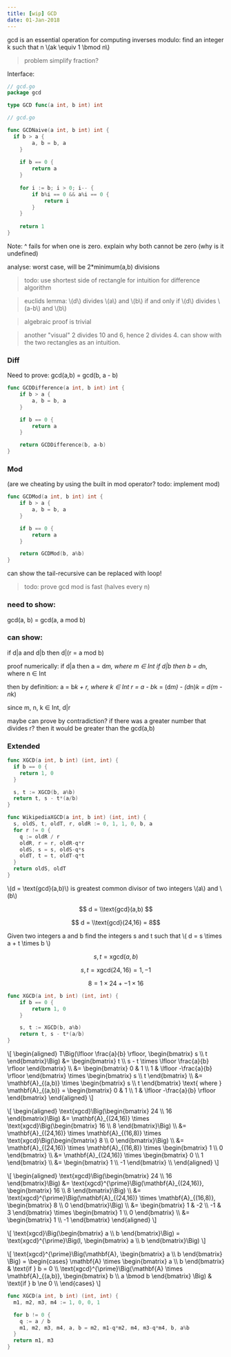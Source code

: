 ```yaml
---
title: [wip] GCD
date: 01-Jan-2018
---
```


gcd is an essential operation for computing inverses modulo: find an integer k such that n \\(ak \equiv 1 \bmod n\\)

> problem simplify fraction?

Interface:
```go
// gcd.go
package gcd

type GCD func(a int, b int) int
```

```go
// gcd.go

func GCDNaive(a int, b int) int {
  if b > a {
  		a, b = b, a
  	}
  
  	if b == 0 {
  		return a
  	}
  
  	for i := b; i > 0; i-- {
  		if b%i == 0 && a%i == 0 {
  			return i
  		}
  	}
  
  	return 1
}
```
Note: ^ fails for when one is zero. explain why both cannot be zero (why is it undefined)

analyse: worst case, will be 2*minimum(a,b) divisions
> todo: use shortest side of rectangle for intuition for difference algorithm


> euclids lemma: \\(d\\) divides \\(a\\) and \\(b\\) if and only if \\(d\\) divides \\(a-b\\) and \\(b\\)

> algebraic proof is trivial

> another "visual" 2 divides 10 and 6, hence 2 divides 4. can show with the two rectangles as an intuition.

### Diff

Need to prove: gcd(a,b) = gcd(b, a - b)

```go
func GCDDifference(a int, b int) int {
	if b > a {
		a, b = b, a
	}

	if b == 0 {
		return a
	}

	return GCDDifference(b, a-b)
}
```

### Mod

(are we cheating by using the built in mod operator? todo: implement mod)

```go
func GCDMod(a int, b int) int {
	if b > a {
		a, b = b, a
	}

	if b == 0 {
		return a
	}

	return GCDMod(b, a%b)
}
```

can show the tail-recursive can be replaced with loop!

> todo: prove gcd mod is fast (halves every n)

### need to show:
gcd(a, b) = gcd(a, a mod b)

### can show:
if 
  d|a and d|b 
then
  d|(r = a mod b)

proof numerically:
if d|a then a = d*m, where m ∈ Int
if d|b then b = d*n, where n ∈ Int

then by definition:
a = b*k + r, where k ∈ Int
r = a - b*k
  = (d*m) - (d*n)*k
  = d(m - n*k)

since m, n, k ∈ Int, d|r

 maybe can prove by contradiction? if there was a greater number that divides r? then it would be greater than the gcd(a,b) 

### Extended



```go
func XGCD(a int, b int) (int, int) {
  if b == 0 {
    return 1, 0
  }

  s, t := XGCD(b, a%b)
  return t, s - t*(a/b)
}
```

```go
func WikipediaXGCD(a int, b int) (int, int) {
  s, oldS, t, oldT, r, oldR := 0, 1, 1, 0, b, a
  for r != 0 {
    q := oldR / r
    oldR, r = r, oldR-q*r
    oldS, s = s, oldS-q*s
    oldT, t = t, oldT-q*t
  }
  return oldS, oldT
}
```

\\(d = \\text{gcd}(a,b)\\) is greatest common divisor of two integers \\(a\\) and \\(b\\)

$$ d = \\text{gcd}(a,b) $$

$$ d = \\text{gcd}(24,16) = 8$$

Given two integers a and b find the integers s and t such that \\( d = s \times a + t \times b \\)

$$ s, t = \text{xgcd}(a,b) $$

$$ s, t = \text{xgcd}(24,16) = 1, -1 $$

$$ 8 = 1 \times 24 + -1 \times 16 $$

```go
func XGCD(a int, b int) (int, int) {
	if b == 0 {
		return 1, 0
	}

	s, t := XGCD(b, a%b)
	return t, s - t*(a/b)
}
```

\\[ \\begin{aligned}
T\Big(\lfloor \frac{a}{b} \rfloor, \begin{bmatrix} s \\\ t \end{bmatrix}\Big) &= \begin{bmatrix} t \\\ s - t \times \lfloor \frac{a}{b} \rfloor \end{bmatrix} \\\\
&= \begin{bmatrix} 0 & 1 \\\ 1 & \lfloor -\frac{a}{b} \rfloor \end{bmatrix} \times \begin{bmatrix} s \\\ t \end{bmatrix} \\\\
&= \mathbf{A}\_{(a,b)} \times \begin{bmatrix} s \\\ t \end{bmatrix} \text{ where } \mathbf{A}\_{(a,b)} = \begin{bmatrix} 0 & 1 \\\ 1 & \lfloor -\frac{a}{b} \rfloor \end{bmatrix}
\\end{aligned} \\]


\\[ \\begin{aligned}
\\text{xgcd}\Big(\begin{bmatrix} 24 \\\ 16 \end{bmatrix}\Big) &= \mathbf{A}\_{(24,16)} \times \\text{xgcd}\Big(\begin{bmatrix} 16 \\\ 8 \end{bmatrix}\Big) \\\\
&= \mathbf{A}\_{(24,16)} \times \mathbf{A}\_{(16,8)} \times \\text{xgcd}\Big(\begin{bmatrix} 8 \\\ 0 \end{bmatrix}\Big) \\\\
&= \mathbf{A}\_{(24,16)} \times \mathbf{A}\_{(16,8)} \times \begin{bmatrix} 1 \\\ 0 \end{bmatrix} \\\\
&= \mathbf{A}\_{(24,16)} \times \begin{bmatrix} 0 \\\ 1 \end{bmatrix} \\\\
&= \begin{bmatrix} 1 \\\ -1 \end{bmatrix} \\\\
\\end{aligned} \\]

\\[ \\begin{aligned}
\\text{xgcd}\Big(\begin{bmatrix} 24 \\\ 16 \end{bmatrix}\Big) &= \\text{xgcd}^{\prime}\Big(\mathbf{A}\_{(24,16)}, \begin{bmatrix} 16 \\\ 8 \end{bmatrix}\Big) \\\\
&= \\text{xgcd}^{\prime}\Big(\mathbf{A}\_{(24,16)} \times \mathbf{A}\_{(16,8)}, \begin{bmatrix} 8 \\\ 0 \end{bmatrix}\Big) \\\\
&= \begin{bmatrix} 1 & -2 \\\ -1 & 3 \end{bmatrix} \times \begin{bmatrix} 1 \\\ 0 \end{bmatrix} \\\\
&= \begin{bmatrix} 1 \\\ -1 \end{bmatrix}
\\end{aligned} \\]

\\[
\text{xgcd}\Big(\begin{bmatrix} a \\\ b \end{bmatrix}\Big) = \\text{xgcd}^{\prime}\Big(I, \begin{bmatrix} a \\\ b \end{bmatrix}\Big)
\\]


\\[
\\text{xgcd}^{\prime}\Big(\mathbf{A}, \begin{bmatrix} a \\\ b \end{bmatrix} \Big) =
\\begin{cases}
  \mathbf{A} \times \begin{bmatrix} a \\\ b \end{bmatrix}    & \\text{if } b = 0 \\\\
  \\text{xgcd}^{\prime}\Big(\mathbf{A} \times \mathbf{A}\_{(a,b)}, \begin{bmatrix} b \\\ a \bmod b \end{bmatrix} \Big) & \\text{if } b \ne 0 \\\\
\\end{cases}
\\]

```go
func XGCD(a int, b int) (int, int) {
  m1, m2, m3, m4 := 1, 0, 0, 1

  for b != 0 {
    q := a / b
    m1, m2, m3, m4, a, b = m2, m1-q*m2, m4, m3-q*m4, b, a%b
  }
  return m1, m3
}
```
